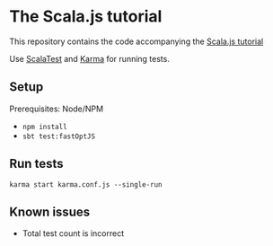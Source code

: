 # The Scala.js tutorial

This repository contains the code accompanying the [Scala.js tutorial](http://www.scala-js.org/doc/tutorial.html)


Use [ScalaTest](http://scalatest.org) and [Karma](http://karma-runner.github.io) for running tests.

## Setup

Prerequisites: Node/NPM

* ```npm install```
* ```sbt test:fastOptJS```

## Run tests

```karma start karma.conf.js --single-run```


## Known issues

* Total test count is incorrect
